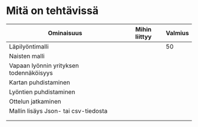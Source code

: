 # Mitä on tehtävissä

| Ominaisuus                              | Mihin liittyy | Valmius |
|-----------------------------------------|---------------|---------|
| Läpilyöntimalli                         |               | 50      |
| Naisten malli                           |               |         |
| Vapaan lyönnin yrityksen todennäköisyys |               |         |
| Kartan puhdistaminen                    |               |         |
| Lyöntien puhdistaminen                  |               |         |
| Ottelun jatkaminen                      |               |         |
| Mallin lisäys Json- tai csv-tiedosta    |               |         |
|                                         |               |         |
|                                         |               |         |
